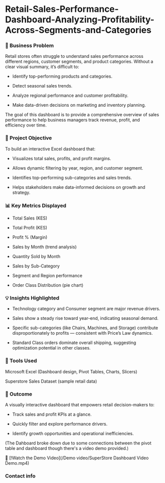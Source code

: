 # Retail-Sales-Performance-Dashboard-Analyzing-Profitability-Across-Segments-and-Categories

### 🧭 Business Problem

Retail stores often struggle to understand sales performance across different regions, customer segments, and product categories. Without a clear visual summary, it’s difficult to:

- Identify top-performing products and categories.

- Detect seasonal sales trends.

- Analyze regional performance and customer profitability.

- Make data-driven decisions on marketing and inventory planning.

The goal of this dashboard is to provide a comprehensive overview of sales performance to help business managers track revenue, profit, and efficiency over time.

### 🎯 Project Objective

To build an interactive Excel dashboard that:

- Visualizes total sales, profits, and profit margins.

- Allows dynamic filtering by year, region, and customer segment.

- Identifies top-performing sub-categories and sales trends.

- Helps stakeholders make data-informed decisions on growth and strategy.

### 📊 Key Metrics Displayed

- Total Sales (KES)

- Total Profit (KES)

- Profit % (Margin)

- Sales by Month (trend analysis)

- Quantity Sold by Month

- Sales by Sub-Category

- Segment and Region performance

- Order Class Distribution (pie chart)

### 💡 Insights Highlighted

- Technology category and Consumer segment are major revenue drivers.

- Sales show a steady rise toward year-end, indicating seasonal demand.

- Specific sub-categories (like Chairs, Machines, and Storage) contribute disproportionately to profits — consistent with Price’s Law dynamics.

- Standard Class orders dominate overall shipping, suggesting optimization potential in other classes.

### 🧰 Tools Used

Microsoft Excel (Dashboard design, Pivot Tables, Charts, Slicers)

Superstore Sales Dataset (sample retail data)

### 🏁 Outcome

A visually interactive dashboard that empowers retail decision-makers to:

- Track sales and profit KPIs at a glance.

- Quickly filter and explore performance drivers.

- Identify growth opportunities and operational inefficiencies.

(The Dahboard broke down due to some connections between the pivot table and dashboard though there's a video demo provided.)

🎥 [!Watch the Demo Video](/Demo video/SuperStore Dashboard Video Demo.mp4)

### Contact info
